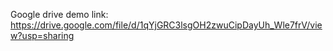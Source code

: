 Google drive demo link:
https://drive.google.com/file/d/1qYjGRC3lsgOH2zwuCipDayUh_Wle7frV/view?usp=sharing